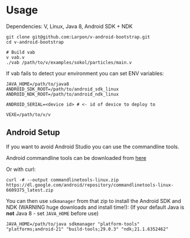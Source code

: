 # Usage
Dependencies: V, Linux, Java 8, Android SDK + NDK
```
git clone git@github.com:Larpon/v-android-bootstrap.git
cd v-android-bootstrap

# Build vab
v vab.v
./vab /path/to/v/examples/sokol/particles/main.v
```

If vab fails to detect your environment you can set ENV variables:
```
JAVA_HOME=/path/to/java8
ANDROID_SDK_ROOT=/path/to/android_sdk_linux
ANDROID_NDK_ROOT=/path/to/android_ndk_linux

ANDROID_SERIAL=<device id> # <- id of device to deploy to

VEXE=/path/to/v/v
```

## Android Setup

If you want to avoid Android Studio you can use the commandline tools.

Android commandline tools can be downloaded from [here](https://developer.android.com/studio#command-tools)

Or with curl:

`curl -# --output commandlinetools-linux.zip https://dl.google.com/android/repository/commandlinetools-linux-6609375_latest.zip`

You can then use `sdkmanager` from that zip to install the Android SDK and NDK (WARNING huge downloads and install time!):
(If your default Java is **not** Java 8 - set `JAVA_HOME` before use)

`JAVA_HOME=/path/to/java sdkmanager "platform-tools" "platforms;android-21" "build-tools;29.0.3" "ndk;21.1.6352462"`